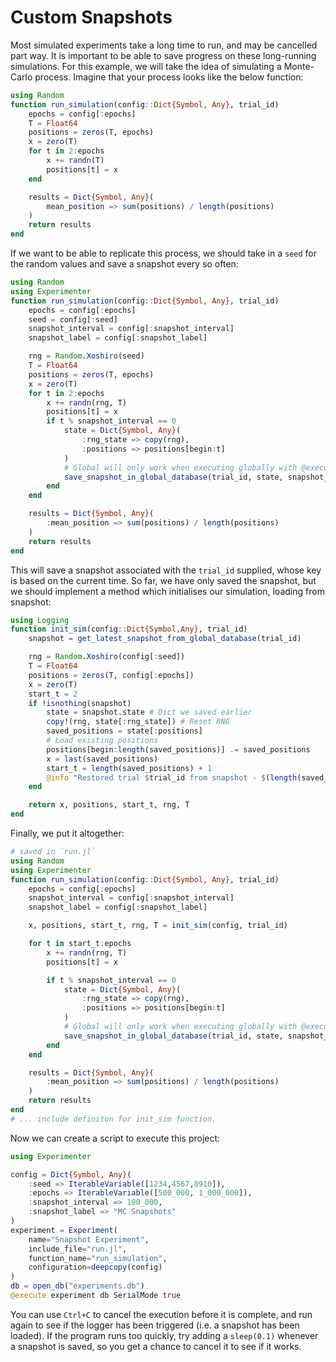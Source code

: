 # Custom Snapshots

Most simulated experiments take a long time to run, and may be cancelled part way. It is important to be able to save progress on these long-running simulations. For this example, we will take the idea of simulating a Monte-Carlo process. Imagine that your process looks like the below function: 
```julia
using Random
function run_simulation(config::Dict{Symbol, Any}, trial_id)
    epochs = config[:epochs]
    T = Float64
    positions = zeros(T, epochs)
    x = zero(T)
    for t in 2:epochs
        x += randn(T)
        positions[t] = x
    end

    results = Dict{Symbol, Any}(
        mean_position => sum(positions) / length(positions)
    )
    return results
end
```
If we want to be able to replicate this process, we should take in a `seed` for the random values and save a snapshot every so often:
```julia
using Random
using Experimenter
function run_simulation(config::Dict{Symbol, Any}, trial_id)
    epochs = config[:epochs]
    seed = config[:seed]
    snapshot_interval = config[:snapshot_interval]
    snapshot_label = config[:snapshot_label]

    rng = Random.Xoshiro(seed)
    T = Float64
    positions = zeros(T, epochs)
    x = zero(T)
    for t in 2:epochs
        x += randn(rng, T)
        positions[t] = x
        if t % snapshot_interval == 0
            state = Dict{Symbol, Any}(
                :rng_state => copy(rng),
                :positions => positions[begin:t]
            )
            # Global will only work when executing globally with @execute!
            save_snapshot_in_global_database(trial_id, state, snapshot_label)
        end
    end

    results = Dict{Symbol, Any}(
        :mean_position => sum(positions) / length(positions)
    )
    return results
end
```
This will save a snapshot associated with the `trial_id` supplied, whose key is based on the current time. So far, we have only saved the snapshot, but we should implement a method which initialises our simulation, loading from snapshot:
```julia
using Logging
function init_sim(config::Dict{Symbol,Any}, trial_id)
    snapshot = get_latest_snapshot_from_global_database(trial_id)

    rng = Random.Xoshiro(config[:seed])
    T = Float64
    positions = zeros(T, config[:epochs])
    x = zero(T)
    start_t = 2
    if !isnothing(snapshot)
        state = snapshot.state # Dict we saved earlier
        copy!(rng, state[:rng_state]) # Reset RNG
        saved_positions = state[:positions]
        # Load existing positions
        positions[begin:length(saved_positions)] .= saved_positions
        x = last(saved_positions)
        start_t = length(saved_positions) + 1
        @info "Restored trial $trial_id from snapshot - $(length(saved_positions)) epochs restored."
    end

    return x, positions, start_t, rng, T
end
```
Finally, we put it altogether:
```julia
# saved in `run.jl`
using Random
using Experimenter
function run_simulation(config::Dict{Symbol, Any}, trial_id)
    epochs = config[:epochs]
    snapshot_interval = config[:snapshot_interval]
    snapshot_label = config[:snapshot_label]

    x, positions, start_t, rng, T = init_sim(config, trial_id)

    for t in start_t:epochs
        x += randn(rng, T)
        positions[t] = x

        if t % snapshot_interval == 0
            state = Dict{Symbol, Any}(
                :rng_state => copy(rng),
                :positions => positions[begin:t]
            )
            # Global will only work when executing globally with @execute!
            save_snapshot_in_global_database(trial_id, state, snapshot_label)
        end
    end

    results = Dict{Symbol, Any}(
        :mean_position => sum(positions) / length(positions)
    )
    return results
end
# ... include definiton for init_sim function.
```
Now we can create a script to execute this project:
```julia
using Experimenter

config = Dict{Symbol, Any}(
    :seed => IterableVariable([1234,4567,8910]),
    :epochs => IterableVariable([500_000, 1_000_000]),
    :snapshot_interval => 100_000,
    :snapshot_label => "MC Snapshots"
)
experiment = Experiment(
    name="Snapshot Experiment",
    include_file="run.jl",
    function_name="run_simulation",
    configuration=deepcopy(config)
)
db = open_db("experiments.db")
@execute experiment db SerialMode true
```
You can use `Ctrl+C` to cancel the execution before it is complete, and run again to see if the logger has been triggered (i.e. a snapshot has been loaded). If the program runs too quickly, try adding a `sleep(0.1)` whenever a snapshot is saved, so you get a chance to cancel it to see if it works.